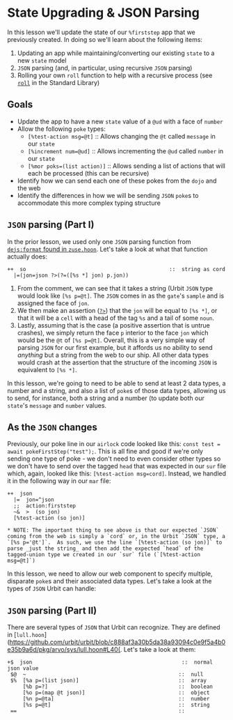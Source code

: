 # State Upgrading & JSON Parsing
In this lesson we'll update the state of our `%firststep` app that we previously created.  In doing so we'll learn about the following items:
1. Updating an app while maintaining/converting our existing `state` to a new `state` model
2. `JSON` parsing (and, in particular, using recursive `JSON` parsing)
3. Rolling your own `roll` function to help with a recursive process (see [`roll`](https://urbit.org/docs/reference/library/2b/#roll) in the Standard Library)

## Goals
* Update the app to have a new `state` value of a `@ud` with a face of `number`
* Allow the following `poke` types:
    * `[%test-action msg=@t]`        :: Allows changing the `@t` called `message` in our `state`
    * `[%increment num=@ud]`         :: Allows incrementing the `@ud` called `number` in our `state`
    * `[%mor poks=(list action)]`    :: Allows sending a list of actions that will each be processed (this can be recursive)
* Identify how we can send each one of these pokes from the `dojo` and the web
* Identify the differences in how we will be sending `JSON` `poke`s to accommodate this more complex typing structure

## `JSON` parsing (Part I)
In the prior lesson, we used only one `JSON` parsing function from [`dejs:format` found in `zuse.hoon`](https://github.com/urbit/urbit/blob/c888af3a30b5da38a93094c0e9f5a4b0e35b9a6d/pkg/arvo/sys/zuse.hoon#L3472).  Let's take a look at what that function actually does:
```
++  so                                              ::  string as cord
  |=(jon=json ?>(?=([%s *] jon) p.jon))
```
1. From the comment, we can see that it takes a string (Urbit `JSON` type would look like `[%s p=@t]`.  The `JSON` comes in as the `gate`'s `sample` and is assigned the face of `jon`.
2. We then make an assertion ([`?>`](https://urbit.org/docs/reference/hoon-expressions/rune/wut/#wutgar)) that the `jon` will be equal to `[%s *]`, or that it will be a `cell` with a head of the tag `%s` and a tail of some `noun`.
3. Lastly, assuming that is the case (a positive assertion that is untrue crashes), we simply return the face `p` interior to the face `jon` which would be the `@t` of `[%s p=@t]`.
Overall, this is a very simple way of parsing `JSON` for our first example, but it affords us no ability to send _anything_ but a string from the web to our ship.  All other data types would crash at the assertion that the structure of the incoming `JSON` is equivalent to `[%s *]`.

In this lesson, we're going to need to be able to send at least 2 data types, a number and a string, and also a list of `poke`s of those data types, allowing us to send, for instance, both a string and a number (to update both our `state`'s `message` and `number` values.

## As the `JSON` changes
Previously, our poke line in our `airlock` code looked like this: `const test = await pokeFirstStep("test");`.  This is all fine and good if we're only sending one type of poke - we don't need to even consider other types so we don't have to send over the tagged `head` that was expected in our `sur` file which, again, looked like this: `[%test-action msg=cord]`.  Instead, we handled it in the following way in our `mar` file:
```
++  json
  |=  jon=^json
  ;;  action:firststep
  ~&  >  (so jon)
  [%test-action (so jon)]
```
    * NOTE: The important thing to see above is that our expected `JSON` coming from the web is simply a `cord` or, in the Urbit `JSON` type, a `[%s p='@t']`.  As such, we use the line `[%test-action (so jon)]` to parse _just the string_ and then add the expected `head` of the tagged-union type we created in our `sur` file (`[%test-action msg=@t]`)
    
 In this lesson, we need to allow our web component to specify multiple, disparate `poke`s and their associated data types.  Let's take a look at the types of `JSON` Urbit can handle:
 
 ## `JSON` parsing (Part II)
 There are several types of `JSON` that Urbit can recognize.  They are defined in [`lull.hoon`](https://github.com/urbit/urbit/blob/c888af3a30b5da38a93094c0e9f5a4b0e35b9a6d/pkg/arvo/sys/lull.hoon#L40(.  Let's take a look at them:
 ```
 +$  json                                                ::  normal json value
  $@  ~                                                 ::  null
  $%  [%a p=(list json)]                                ::  array
      [%b p=?]                                          ::  boolean
      [%o p=(map @t json)]                              ::  object
      [%n p=@ta]                                        ::  number
      [%s p=@t]                                         ::  string
  ==                                                    ::
  ```

